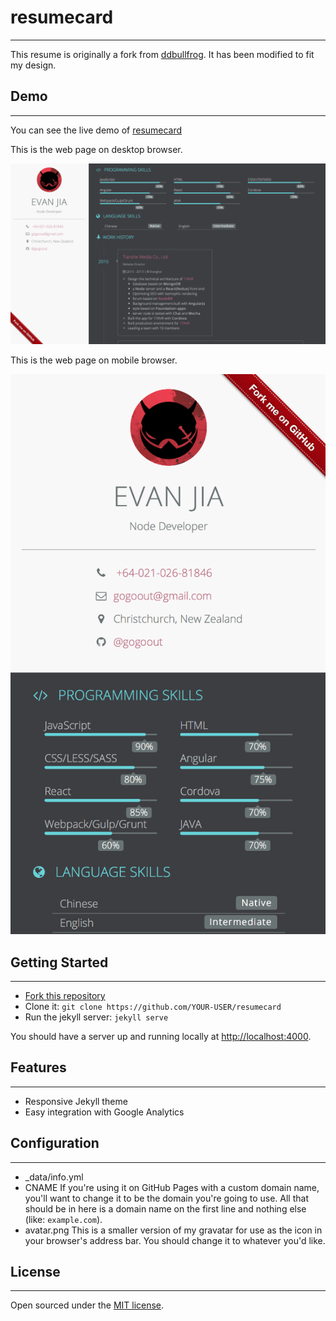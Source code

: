 # resumecard
-------
This resume is originally a fork from [ddbullfrog](https://github.com/ddbullfrog/resumecard).
It has been modified to fit my design.


## Demo
-------
You can see the live demo of [resumecard](https://gogoout.github.io/resumecard)

This is the web page on desktop browser.

![Desktop](https://github.com/gogoout/resumecard/blob/master/_assets/desktop.png)

This is the web page on mobile browser.

![Desktop](https://github.com/gogoout/resumecard/blob/master/_assets/mobile.png)
## Getting Started
-------
- [Fork this repository](https://github.com/gogoout/resumecard/fork)
- Clone it: `git clone https://github.com/YOUR-USER/resumecard`
- Run the jekyll server: `jekyll serve`

You should have a server up and running locally at <http://localhost:4000>.

## Features
-------
- Responsive Jekyll theme
- Easy integration with Google Analytics

## Configuration
-------
- _data/info.yml
-  CNAME
	If you're using it on GitHub Pages with a custom domain name, 
	you'll want to change it to be the domain you're going to use. 
	All that should be in here is a domain name on the first line and nothing else (like: `example.com`).
-  avatar.png
	This is a smaller version of my gravatar for use as the icon in your browser's address bar. 
	You should change it to whatever you'd like.

## License
-------
Open sourced under the [MIT license](https://gogoout.mit-license.org).
